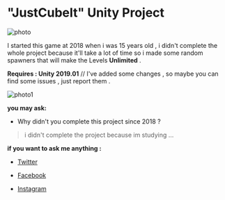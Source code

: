 # "JustCubeIt" Unity Project

![photo](https://www.mediafire.com/convkey/35d4/k3c162zb2ist85xzg.jpg)

 I started this game at 2018 when i was 15 years old , i didn't complete the whole project because it'll take a lot of time so i made some random spawners that will make the Levels **Unlimited** .
 
 **Requires : Unity 2019.01** // I've added some changes , so maybe you can find some issues , just report them .
 
 ![photo1](https://www.mediafire.com/convkey/7c65/2x7tlsqcgtgjh6kzg.jpg)
 
 **you may ask:**
 - Why didn't you complete this project since 2018 ?
 > i didn't complete the project because im studying ...
 
 **if you want to ask me anything :**
  - [Twitter](https://twitter.com/JustPowerfulMe)
 
  - [Facebook](https://www.facebook.com/ahmedamine.doudech)
 
  - [Instagram](https://www.instagram.com/ahmed_amine_doudech/)
 
 
